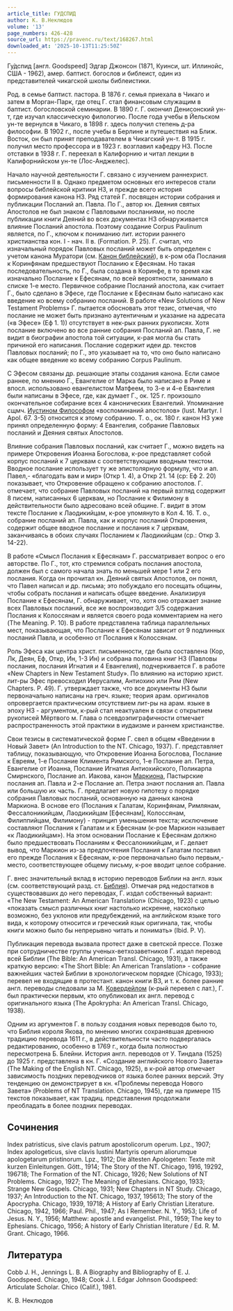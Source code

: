 ```yaml
---
article_title: ГУДСПИД
author: К. В.Неклюдов
volume: '13'
page_numbers: 426-428
source_url: https://pravenc.ru/text/168267.html
downloaded_at: '2025-10-13T11:25:50Z'
---
```


Гу́дспид [англ. Goodspeed] Эдгар Джонсон (1871, Куинси, шт. Иллинойс, США - 1962), амер. баптист. богослов и библеист, один из представителей чикагской школы библеистики.

Род. в семье баптист. пастора. В 1876 г. семья приехала в Чикаго и затем в Морган-Парк, где отец Г. стал финансовым служащим в баптист. богословской семинарии. В 1890 г. Г. окончил Денисонский ун-т, где изучал классическую филологию. После года учебы в Йельском ун-те вернулся в Чикаго, в 1898 г. здесь получил степень д-ра философии. В 1902 г., после учебы в Берлине и путешествия на Ближ. Восток, он был принят преподавателем в Чикагский ун-т. В 1915 г. получил место профессора и в 1923 г. возглавил кафедру НЗ. После отставки в 1938 г. Г. переехал в Калифорнию и читал лекции в Калифорнийском ун-те (Лос-Анджелес).

Начало научной деятельности Г. связано с изучением раннехрист. письменности II в. Однако предметом основных его интересов стали вопросы библейской критики НЗ, и прежде всего история формирования канона НЗ. Ряд статей Г. посвящен истории собрания и публикации Посланий ап. Павла. По Г., автор кн. Деяния святых Апостолов не был знаком с Павловыми посланиями, но после публикации книги Деяний во всех документах НЗ обнаруживается влияние Посланий апостола. Поэтому создание Corpus Paulinum является, по Г., ключом к пониманию лит. истории раннего христианства кон. I - нач. II в. (Formation. P. 25). Г. считал, что изначальный порядок Павловых посланий может быть определен с учетом канона Муратори (см. [Канон библейский](<https://pravenc.ru/text/Канон библейский.html>)), в к-ром оба Послания к Коринфянам предшествуют Посланию к Ефесянам. Но такая последовательность, по Г., была создана в Коринфе, в то время как изначально Послание к Ефесянам, по всей вероятности, занимало в списке 1-е место. Первичное собрание Посланий апостола, как считает Г., было сделано в Эфесе, где Послание к Ефесянам было написано как введение ко всему собранию посланий. В работе «New Solutions of New Testament Problems» Г. пытается обосновать этот тезис, отмечая, что послание не может быть признано аутентичным и указание на адресата («в Эфесе» (Еф 1. 1)) отсутствует в нек-рых ранних рукописях. Хотя послание включено во все ранние собрания Посланий ап. Павла, Г. не видит в биографии апостола той ситуации, к-рая могла бы стать причиной его написания. Послание содержит идеи др. текстов Павловых посланий; по Г., это указывает на то, что оно было написано как общее введение ко всему собранию Corpus Paulinum.

С Эфесом связаны др. решающие этапы создания канона. Если самое раннее, по мнению Г., Евангелие от Марка было написано в Риме и впосл. использовано евангелистом Матфеем, то 3-е и 4-е Евангелия были написаны в Эфесе, где, как думает Г., ок. 125 г. произошло окончательное собирание всех 4 канонических Евангелий. Упоминание сщмч. [Иустином Философом](<https://pravenc.ru/text/Иустином Философом.html>) «воспоминаний апостолов» (Iust. Martyr. I Apol. 67. 3-5) относится к этому собранию. Т. о., ок. 180 г. канон НЗ уже принял определенную форму: 4 Евангелия, собрание Павловых посланий и Деяния святых Апостолов.

Влияние собрания Павловых посланий, как считает Г., можно видеть на примере Откровения Иоанна Богослова, к-рое представляет собой корпус посланий к 7 церквам с соответствующим вводным текстом. Вводное послание использует ту же эпистолярную формулу, что и ап. Павел,- «благодать вам и мир» (Откр 1. 4), а Откр 21. 14 (cр: Еф 2. 20) показывает, что Откровение обращено к собранию апостолов. Г. отмечает, что собрание Павловых посланий на первый взгляд содержит 8 писем, написанных 6 церквам, но Послание к Филимону в действительности было адресовано всей общине. Г. видит в этом тексте Послание к Лаодикийцам, к-рое упомянуто в Кол 4. 16. Т. о., собрание посланий ап. Павла, как и корпус посланий Откровения, содержит общее вводное послание и послания к 7 церквам, заканчиваясь в обоих случаях Посланием к Лаодикийцам (ср.: Откр 3. 14-22).

В работе «Смысл Послания к Ефесянам» Г. рассматривает вопрос о его авторстве. По Г., тот, кто стремился собрать послания апостола, должен был с самого начала знать по меньшей мере 1 или 2 его послания. Когда он прочитал кн. Деяний святых Апостолов, он понял, что Павел написал и др. письма; это побуждало его посещать общины, чтобы собрать послания и написать общее введение. Анализируя Послание к Ефесянам, Г. обнаруживает, что, хотя оно отражает знание всех Павловых посланий, все же воспроизводит 3/5 содержания Послания к Колоссянам и является своего рода комментарием на него (The Meaning. P. 10). В работе представлена таблица параллельных мест, показывающая, что Послание к Ефесянам зависит от 9 подлинных посланий Павла, и особенно от Послания к Колоссянам.

Роль Эфеса как центра христ. письменности, где была составлена (Кор, Лк, Деян, Еф, Откр, Ин, 1-3 Ин) и собрана половина книг НЗ (Павловы послания, послания Игнатия и 4 Евангелия), подчеркивается Г. в работе «New Chapters in New Testament Study». По влиянию на историю христ. лит-ры Эфес превосходил Иерусалим, Антиохию или Рим (New Chapters. P. 49). Г. утверждает также, что все документы НЗ были первоначально написаны на греч. языке; теория арам. оригиналов опровергается практическим отсутствием лит-ры на арам. языке в эпоху НЗ - аргументом, к-рый стал неактуален в связи с открытием рукописей Мёртвого м. Глава о псевдоэпиграфичности отмечает распространенность этой практики в иудаизме и раннем христианстве.

Свои тезисы в систематической форме Г. свел в общем «Введении в Новый Завет» (An Introduction to the NT. Chicago, 1937). Г. представляет таблицу, показывающую, что Откровение Иоанна Богослова, Послание к Евреям, 1-е Послание Климента Римского, 1-е Послание ап. Петра, Евангелие от Иоанна, Послание Игнатия Антиохийского, Поликарпа Смирнского, Послание ап. Иакова, канон [Маркиона](https://pravenc.ru/text/Маркион.html), Пастырские послания ап. Павла и 2-е Послание ап. Петра знают послания ап. Павла или большую их часть. Г. предлагает новую гипотезу о порядке собрания Павловых посланий, основанную на данных канона Маркиона. В основе его (Послания к Галатам, Коринфянам, Римлянам, Фессалоникийцам, Лаодикийцам [Ефесянам], Колоссянам, Филиппийцам, Филимону) - принцип уменьшения текста; исключение составляют Послания к Галатам и к Ефесянам (к-рое Маркион называет «к Лаодикийцам»). На этом основании Послание к Ефесянам должно было предшествовать Посланиям к Фессалоникийцам, и Г. делает вывод, что Маркион из-за предпочтения Послания к Галатам поставил его прежде Послания к Ефесянам, к-рое первоначально было первым,- место, соответствующее общему письму, к-рое вводит целое собрание.

Г. внес значительный вклад в историю переводов Библии на англ. язык (см. соответствующий разд. ст. [Библия](https://pravenc.ru/text/Библия.html)). Отмечая ряд недостатков в существовавших до него переводах, Г. издал собственный вариант: «The New Testament: An American Translation» (Chicago, 1923) с целью «показать смысл различных книг настолько искренне, насколько возможно, без уклонов или предубеждений, на английском языке того вида, к которому относится и греческий язык оригинала, так, чтобы книги можно было бы непрерывно читать и понимать» (Ibid. P. V).

Публикация перевода вызвала протест даже в светской прессе. Позже при сотрудничестве группы ученых-ветхозаветников Г. издал перевод всей Библии (The Bible: An American Transl. Chicago, 1931), а также краткую версию: «The Short Bible: An American Translation» - собрание важнейших частей Библии в хронологическом порядке (Chicago, 1933); перевел не входящие в протестант. канон книги ВЗ, и т. к. более ранние англ. переводы следовали за М. [Ковердейлом](https://pravenc.ru/text/Ковердейлом.html) (к-рый перевел с лат.), Г. был практически первым, кто опубликовал их англ. перевод с оригинального языка (The Apokrypha: An American Transl. Chicago, 1938).

Одним из аргументов Г. в пользу создания новых переводов было то, что Библия короля Якова, по мнению многих сохранявшая древнюю традицию перевода 1611 г., в действительности часто подвергалась редактированию, особенно в 1769 г., когда была полностью пересмотрена Б. Блейни. История англ. переводов от У. Тиндала (1525) до 1925 г. представлена в кн. Г. «Создание английского Нового Завета» (The Making of the English NT. Chicago, 1925), в к-рой автор отмечает зависимость поздних переводчиков от языка более ранних версий. Эту тенденцию он демонстрирует в кн. «Проблемы перевода Нового Завета» (Problems of NT Translation. Chicago, 1945), где на примере 115 текстов показывает, как традиц. представления продолжали преобладать в более поздних переводах.

## Сочинения

Index patristicus, sive clavis patrum apostolicorum operum. Lpz., 1907; Index apologeticus, sive clavis Iustini Martyris operum aliorumque apologetarum pristinorum. Lpz., 1912; Die ältesten Apologeten: Texte mit kurzen Einleitungen. Gött., 1914; The Story of the NT. Chicago, 1916, 19292, 196718; The Formation of the NT. Chicago, 1926; New Solutions of NT Problems. Chicago, 1927; The Meaning of Ephesians. Chicago, 1933; Strange New Gospels. Chicago, 1931; New Chapters in NT Study. Chicago, 1937; An Introduction to the NT. Chicago, 1937, 195613; The story of the Apocrypha. Chicago, 1939, 19718; A History af Early Christian Literature. Chicago, 1942, 1966; Paul. Phil., 1947; As I Remember. N. Y., 1953; Life of Jesus. N. Y., 1956; Matthew: apostle and evangelist. Phil., 1959; The key to Ephesians. Chicago, 1956; A history of Early Christian literature / Ed. R. M. Grant. Chicago, 1966.

## Литература

Cobb J. H., Jennings L. B. A Biography and Bibliography of E. J. Goodspeed. Chicago, 1948; Cook J. I. Edgar Johnson Goodspeed: Articulate Scholar. Chico (Calif.), 1981.

К. В.  Неклюдов
